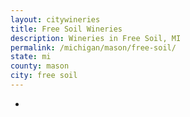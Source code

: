 ```yaml
---
layout: citywineries
title: Free Soil Wineries
description: Wineries in Free Soil, MI
permalink: /michigan/mason/free-soil/
state: mi
county: mason
city: free soil
---
```

-
